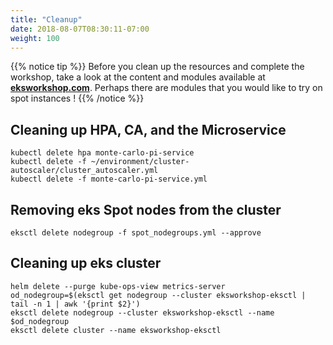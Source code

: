 ```yaml
---
title: "Cleanup"
date: 2018-08-07T08:30:11-07:00
weight: 100
---
```


{{% notice tip %}}
Before you clean up the resources and complete the workshop, take a look at the content and modules available at **[eksworkshop.com](https://eksworkshop.com/)**. Perhaps there are modules that you would like to try on spot instances !
{{% /notice %}}

## Cleaning up HPA, CA, and the Microservice
```
kubectl delete hpa monte-carlo-pi-service
kubectl delete -f ~/environment/cluster-autoscaler/cluster_autoscaler.yml
kubectl delete -f monte-carlo-pi-service.yml
```

## Removing eks Spot nodes from the cluster
```
eksctl delete nodegroup -f spot_nodegroups.yml --approve
```

## Cleaning up eks cluster
```
helm delete --purge kube-ops-view metrics-server
od_nodegroup=$(eksctl get nodegroup --cluster eksworkshop-eksctl | tail -n 1 | awk '{print $2}')
eksctl delete nodegroup --cluster eksworkshop-eksctl --name $od_nodegroup
eksctl delete cluster --name eksworkshop-eksctl
```
